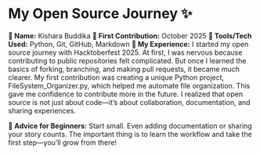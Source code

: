 # My Open Source Journey ✨

**👤 Name:** Kishara Buddika
**📅 First Contribution:** October 2025
**🔧 Tools/Tech Used:** Python, Git, GitHub, Markdown
**🌟 My Experience:**
I started my open source journey with Hacktoberfest 2025. At first, I was nervous because contributing to public repositories felt complicated. But once I learned the basics of forking, branching, and making pull requests, it became much clearer. My first contribution was creating a unique Python project, FileSystem_Organizer.py, which helped me automate file organization. This gave me confidence to contribute more in the future. I realized that open source is not just about code—it’s about collaboration, documentation, and sharing experiences.

**📌 Advice for Beginners:**
Start small. Even adding documentation or sharing your story counts. The important thing is to learn the workflow and take the first step—you’ll grow from there!